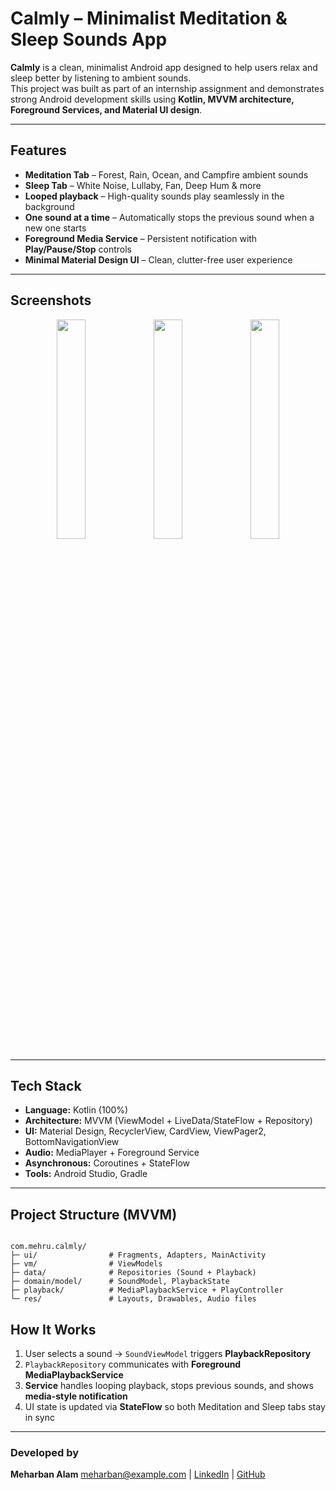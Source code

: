 
#  Calmly – Minimalist Meditation & Sleep Sounds App  

**Calmly** is a clean, minimalist Android app designed to help users relax and sleep better by listening to ambient sounds.  
This project was built as part of an internship assignment and demonstrates strong Android development skills using **Kotlin, MVVM architecture, Foreground Services, and Material UI design**.

---

##  Features

-  **Meditation Tab** – Forest, Rain, Ocean, and Campfire ambient sounds  
-  **Sleep Tab** – White Noise, Lullaby, Fan, Deep Hum & more  
-  **Looped playback** – High-quality sounds play seamlessly in the background  
-  **One sound at a time** – Automatically stops the previous sound when a new one starts  
-  **Foreground Media Service** – Persistent notification with **Play/Pause/Stop** controls  
-  **Minimal Material Design UI** – Clean, clutter-free user experience  

---

## Screenshots

<p align="center">
  <img src="screenshots/meditation_tab.png" width="30%" />
  <img src="screenshots/sleep_tab.png" width="30%" />
  <img src="screenshots/notification_controls.png" width="30%" />
</p>

---

##  Tech Stack

- **Language:** Kotlin (100%)
- **Architecture:** MVVM (ViewModel + LiveData/StateFlow + Repository)
- **UI:** Material Design, RecyclerView, CardView, ViewPager2, BottomNavigationView  
- **Audio:** MediaPlayer + Foreground Service  
- **Asynchronous:** Coroutines + StateFlow  
- **Tools:** Android Studio, Gradle  

---

##  Project Structure (MVVM)

```

com.mehru.calmly/
├─ ui/                # Fragments, Adapters, MainActivity
├─ vm/                # ViewModels
├─ data/              # Repositories (Sound + Playback)
├─ domain/model/      # SoundModel, PlaybackState
├─ playback/          # MediaPlaybackService + PlayController
└─ res/               # Layouts, Drawables, Audio files

````

##  How It Works

1. User selects a sound → `SoundViewModel` triggers **PlaybackRepository**  
2. `PlaybackRepository` communicates with **Foreground MediaPlaybackService**  
3. **Service** handles looping playback, stops previous sounds, and shows **media-style notification**  
4. UI state is updated via **StateFlow** so both Meditation and Sleep tabs stay in sync  


---

###  Developed by

**Meharban Alam**
 [meharban@example.com](mailto:meharban@example.com) | [LinkedIn](#) | [GitHub](#)
